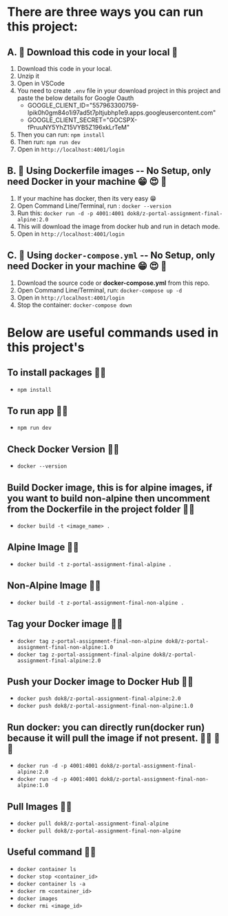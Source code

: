 # There are three ways you can run this project:

## A. :3rd_place_medal: Download this code in your local :slightly_smiling_face:

1. Download this code in your local.
2. Unzip it
3. Open in VSCode
4. You need to create `.env` file in your download project in this project and paste the below details for Google Oauth
   - GOOGLE_CLIENT_ID="557963300759-lpik0h0gm84o1i97ad5t7pltjubhp1e9.apps.googleusercontent.com"
   - GOOGLE_CLIENT_SECRET="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"
5. Then you can run: `npm install`
6. Then run: `npm run dev`
7. Open in `http://localhost:4001/login`

## B. :2nd_place_medal: Using Dockerfile images -- No Setup, only need Docker in your machine :grin: :heart_eyes: :100:

1. If your machine has docker, then its very easy :grin:
2. Open Command Line/Terminal, run : `docker --version`
3. Run this: `docker run -d -p 4001:4001 dok8/z-portal-assignment-final-alpine:2.0`
4. This will download the image from docker hub and run in detach mode.
5. Open in `http://localhost:4001/login`

## C. :1st_place_medal: Using `docker-compose.yml` -- No Setup, only need Docker in your machine :grin: :heart_eyes: :100:

1. Download the source code or **docker-compose.yml** from this repo.
2. Open Command Line/Terminal, run: `docker-compose up -d`
3. Open in `http://localhost:4001/login`
4. Stop the container: `docker-compose down`

# Below are useful commands used in this project's

## To install packages :technologist:

- `npm install`

## To run app :technologist:

- `npm run dev`

## Check Docker Version :technologist:

- `docker --version`

## Build Docker image, this is for alpine images, if you want to build non-alpine then uncomment from the Dockerfile in the project folder :technologist:

- `docker build -t <image_name> .`

## Alpine Image :technologist:

- `docker build -t z-portal-assignment-final-alpine .`

## Non-Alpine Image :technologist:

- `docker build -t z-portal-assignment-final-non-alpine .`

## Tag your Docker image :technologist:

- `docker tag z-portal-assignment-final-non-alpine dok8/z-portal-assignment-final-non-alpine:1.0`
- `docker tag z-portal-assignment-final-alpine dok8/z-portal-assignment-final-alpine:2.0`

## Push your Docker image to Docker Hub :technologist:

- `docker push dok8/z-portal-assignment-final-alpine:2.0`
- `docker push dok8/z-portal-assignment-final-non-alpine:1.0`

## Run docker: you can directly run(docker run) because it will pull the image if not present. :technologist: :1st_place_medal: :100:

- `docker run -d -p 4001:4001 dok8/z-portal-assignment-final-alpine:2.0`
- `docker run -d -p 4001:4001 dok8/z-portal-assignment-final-non-alpine:1.0`

## Pull Images :technologist:

- `docker pull dok8/z-portal-assignment-final-alpine`
- `docker pull dok8/z-portal-assignment-final-non-alpine`

## Useful command :technologist:

- `docker container ls`
- `docker stop <container_id>`
- `docker container ls -a`
- `docker rm <container_id>`
- `docker images`
- `docker rmi <image_id>`
